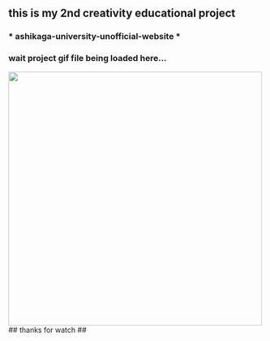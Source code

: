 ## this is my 2nd creativity educational project ## 
 ### * ashikaga-university-unofficial-website * ###
### wait project gif file being loaded here... ###
<img src="execution result .gif" width="500px">
## thanks for watch ##

